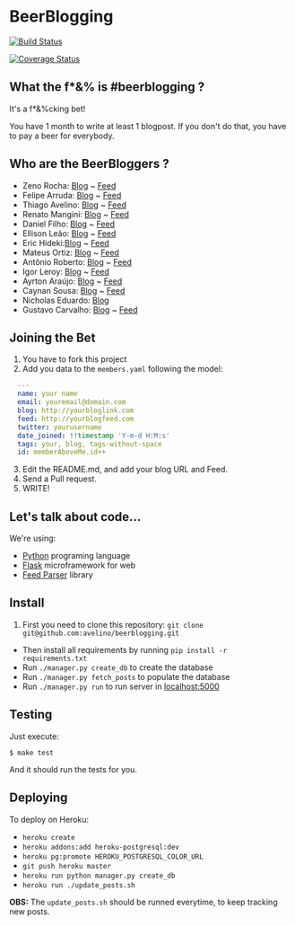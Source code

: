 # BeerBlogging

[![Build Status](https://travis-ci.org/avelino/beerblogging.svg?branch=master)](https://travis-ci.org/avelino/beerblogging)

[![Coverage Status](https://coveralls.io/repos/avelino/beerblogging/badge.svg)](https://coveralls.io/r/avelino/beerblogging)

## What the f*&% is #beerblogging ?

It's a f*&%cking bet!

You have 1 month to write at least 1 blogpost. If you don't do that, you have to pay a beer for everybody.

## Who are the BeerBloggers ?

* Zeno Rocha: [Blog](http://zenorocha.com/) ~ [Feed](http://feeds.feedburner.com/zenorocha)
* Felipe Arruda: [Blog](http://arruda.blog.br/) ~ [Feed](http://www.arruda.blog.br/?feed=rss2)
* Thiago Avelino: [Blog](http://avelino.us/) ~ [Feed](http://feeds.feedburner.com/pyavelino)
* Renato Mangini: [Blog](http://www.renatomangini.com/) ~ [Feed](http://www.renatomangini.com/feeds/posts/default) 
* Daniel Filho: [Blog](http://danielfilho.github.io) ~ [Feed](http://danielfilho.github.io/feed.xml)
* Ellison Leão: [Blog](https://medium.com/@ellisonleao) ~ [Feed](https://medium.com/feed/@ellisonleao)
* Eric Hideki:[Blog](http://ericstk.wordpress.com) ~ [Feed](https://ericstk.wordpress.com/feed/)
* Mateus Ortiz: [Blog](http://mateusortiz.com) ~ [Feed](http://feeds.feedburner.com/mateusortiz)
* Antônio Roberto: [Blog](http://devton.io/) ~ [Feed](http://medium.com/feed/@devton)
* Igor Leroy: [Blog](http://lerrua.com/) ~ [Feed](http://www.lerrua.com/atom.xml)
* Ayrton Araújo: [Blog](http://blog.ayr-ton.net) ~ [Feed](http://feeds.feedburner.com/ayr-ton)
* Caynan Sousa: [Blog](http://blog.caynanland.im) ~ [Feed](http://blog.caynanland.im/feed.xml)
* Nicholas Eduardo: [Blog](http:nicholasess.com.br)
* Gustavo Carvalho: [Blog](http://blog.gtsalles.com.br) ~ [Feed](http://blog.gtsalles.com.br/tags/beerblogging/index.xml)

## Joining the Bet

1. You have to fork this project
2. Add you data to the `members.yaml` following the model:
  
  ```YAML
    ---
    name: your name
    email: youremail@domain.com
    blog: http://yourbloglink.com
    feed: http://yourblogfeed.com
    twitter: yourusername
    date_joined: !!timestamp 'Y-m-d H:M:s'
    tags: your, blog, tags-without-space
    id: memberAboveMe.id++
  ```

3. Edit the README.md, and add your blog URL and Feed.
4. Send a Pull request.
5. WRITE!

## Let's talk about code...

We're using:

* [Python](http://python.org/) programing language
* [Flask](http://flask.pocoo.org/) microframework for web
* [Feed Parser](http://www.feedparser.org/) library

## Install

1. First you need to clone this repository: `git clone git@github.com:avelino/beerblogging.git`
* Then install all requirements by running `pip install -r requirements.txt`
* Run `./manager.py create_db` to create the database
* Run `./manager.py fetch_posts` to populate the database
* Run `./manager.py run` to run server in [localhost:5000](http://localhost:5000)


## Testing

Just execute:

```
$ make test
```

And it should run the tests for you.

## Deploying

To deploy on Heroku:

* `heroku create`
* `heroku addons:add heroku-postgresql:dev`
* `heroku pg:promote HEROKU_POSTGRESQL_COLOR_URL`
* `git push heroku master`
* `heroku run python manager.py create_db`
* `heroku run ./update_posts.sh`

**OBS:** The `update_posts.sh` should be runned everytime, to keep tracking new posts.
